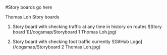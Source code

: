 #Story boards go here

Thomas Loh Story boards

1. Story board with checking traffic at any time in history on routes
![Story board 1](/cogsmap/Storyboard 1 Thomas Loh.jpg)


2. Story board with checking foot traffic currently
![GitHub Logo](/cogsmap/Storyboard 2 Thomas Loh.jpg)

